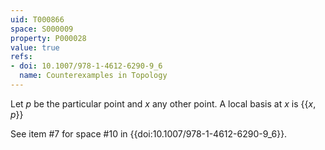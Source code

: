 ```yaml
---
uid: T000866
space: S000009
property: P000028
value: true
refs:
- doi: 10.1007/978-1-4612-6290-9_6
  name: Counterexamples in Topology
---
```


Let $p$ be the particular point and $x$ any other point. A local basis at $x$ is $\{ \{x,p\}  \}$

See item #7 for space #10 in {{doi:10.1007/978-1-4612-6290-9_6}}.

